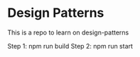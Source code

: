 # Design Patterns

This is a repo to learn on design-patterns

Step 1: npm run build 
Step 2: npm run start

